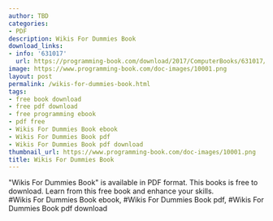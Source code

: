 ```yaml
---
author: TBD
categories:
- PDF
description: Wikis For Dummies Book
download_links:
- info: '631017'
  url: https://programming-book.com/download/2017/ComputerBooks/631017/Wikis For Dummies.pdf
image: https://www.programming-book.com/doc-images/10001.png
layout: post
permalink: /wikis-for-dummies-book.html
tags:
- free book download
- free pdf download
- free programming ebook
- pdf free
- Wikis For Dummies Book ebook
- Wikis For Dummies Book pdf
- Wikis For Dummies Book pdf download
thumbnail_url: https://www.programming-book.com/doc-images/10001.png
title: Wikis For Dummies Book
---
```


 
<div class="item-desc text-justify">
  "Wikis For Dummies Book" is available in PDF format. This books is free to download. Learn from this free book and enhance your skills.
  <br>
  #Wikis For Dummies Book ebook, #Wikis For Dummies Book pdf, #Wikis For Dummies Book pdf download
</div>